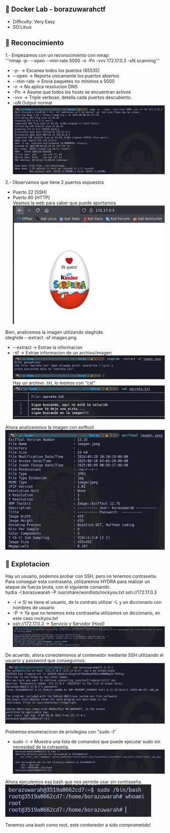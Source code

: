 ## 🐋 Docker Lab - borazuwarahctf<br>
- Difficulty: Very Easy
- SO:Linux

## 🎯 Reconocimiento
1.- Empezamos con un reconocimiento con nmap:<br>
'''nmap -p- --open --min-rate 5000 -n -Pn -vvv 172.17.0.3 -oN scanning'''
- -p- -> Escanea todos los puertos (65535)
- --open -> Reporta unicamente los puertos abiertos
- --min-rate -> Envia paquetes no minimos a 5000
- -n -> No aplica resolucion DNS
- -Pn -> Asume que todos los hosts se encuentran activos
- -vvv -> Triple verbose, detalla cada puertos descubierto.
- -oN Output normal  
![RECONOCIMIENTO](./images/boraz8/nmap.png)

2.- Observamos que tiene 2 puertos expuestos<br>
- Puerto 22 [SSH]
- Puerto 80 [HTTP]  
Veamos la web para saber que puede aportarnos.  
![WEB](./images/boraz8/web.png)

Bien, analicemos la imagen utilizando steghide.  
steghide --extract -sf imagen.png<br>
- --extract -> Extrae la informacion
- -sf -> Extrae informacion de un archivo/imagen
![STEGHIDE](./images/boraz8/steghide.png)<br>
Hay un archivo .txt, lo leemos con "cat"
![STEG1](./images/boraz8/setg2.png)<br>

Ahora analizaremos la imagen con exiftool
![EXIFTOOL](./images/boraz8/exiftool.png)

## 🧨 Explotacion

Hay un usuario, podemos probar con SSH, pero no tenemos contraseña. <br>
Para conseguir esta contraseña, utilizaremos HYDRA para realizar un ataque de fuerza bruta, con el siguiente comando.  
hydra -l borazuwarah -P /usr/share/wordlists/rockyou.txt ssh://172.17.0.3     
- -l -> Si se tiene el usuario, de lo contraio utilizar -L y un diccionario con nombres de usuario
- -P -> Ya que no tenemos esta contraseña utilizamos un diccionario, en este caso rockyou.txt
- ssh://172.17.0.3 -> Servicio y Servidor (Host)
![HYDRA](./images/boraz8/hydra.png)

De acuerdo, ahora conectemonos al contenedor mediante SSH utilizando el usuario y password que conseguimos.<br>
![SSH](./images/boraz8/ssh.png)<br>

Probemos enumeracicon de privilegios con "sudo -l"
- sudo -l -> Muestra una lista de comandos que puede ejecutar sudo sin necesidad de la cotraseña.  
![SUDO](./images/boraz8/sudo.png)

Ahora ejecutemos esa bash que nos permite usar sin contraseña.<br>
![BASH](./images/boraz8/compro.png)

Tenemos una bash como root, este contenedor a sido comprometido!





